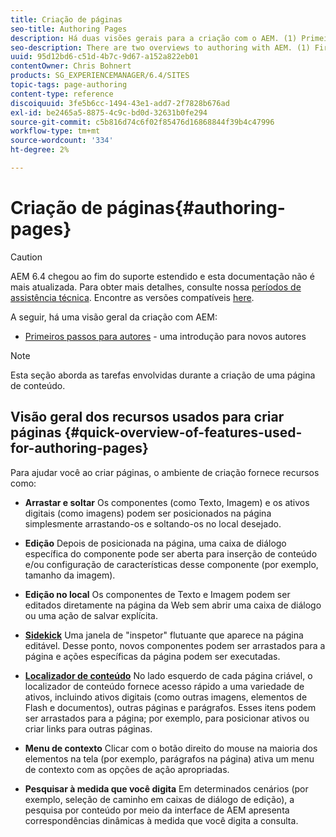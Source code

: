 ```yaml
---
title: Criação de páginas
seo-title: Authoring Pages
description: Há duas visões gerais para a criação com o AEM. (1) Primeiros passos para autores - uma introdução para novos autores e (2) Guia rápido para a criação de páginas - um guia rápido (de alto nível) para as ações principais.
seo-description: There are two overviews to authoring with AEM. (1) First Steps for Authors - an introduction for new authors, and (2) Quick Guide to Authoring Pages - a quick guide (high-level) to the main actions.
uuid: 95d12bd6-c51d-4b7c-9d67-a152a822eb01
contentOwner: Chris Bohnert
products: SG_EXPERIENCEMANAGER/6.4/SITES
topic-tags: page-authoring
content-type: reference
discoiquuid: 3fe5b6cc-1494-43e1-add7-2f7828b676ad
exl-id: be2465a5-8875-4c9c-bd0d-32631b0fe294
source-git-commit: c5b816d74c6f02f85476d16868844f39b4c47996
workflow-type: tm+mt
source-wordcount: '334'
ht-degree: 2%

---
```


# Criação de páginas{#authoring-pages}

>[!CAUTION]
>
>AEM 6.4 chegou ao fim do suporte estendido e esta documentação não é mais atualizada. Para obter mais detalhes, consulte nossa [períodos de assistência técnica](https://helpx.adobe.com/br/support/programs/eol-matrix.html). Encontre as versões compatíveis [here](https://experienceleague.adobe.com/docs/).

A seguir, há uma visão geral da criação com AEM:

* [Primeiros passos para autores](/help/sites-classic-ui-authoring/classic-page-author-first-steps.md) - uma introdução para novos autores

>[!NOTE]
>
>Esta seção aborda as tarefas envolvidas durante a criação de uma página de conteúdo. <!-- There are many additional features closely related to page authoring, these are covered under [Site and Page Features](/sites-classic-ui-authoring/classic-feature.md). -->

## Visão geral dos recursos usados para criar páginas {#quick-overview-of-features-used-for-authoring-pages}

Para ajudar você ao criar páginas, o ambiente de criação fornece recursos como:

* **Arrastar e soltar**
Os componentes (como Texto, Imagem) e os ativos digitais (como imagens) podem ser posicionados na página simplesmente arrastando-os e soltando-os no local desejado.

* **Edição**
Depois de posicionada na página, uma caixa de diálogo específica do componente pode ser aberta para inserção de conteúdo e/ou configuração de características desse componente (por exemplo, tamanho da imagem).

* **Edição no local**
Os componentes de Texto e Imagem podem ser editados diretamente na página da Web sem abrir uma caixa de diálogo ou uma ação de salvar explícita.

* **[Sidekick](/help/sites-classic-ui-authoring/classic-page-author-env-tools.md#sidekickclassicui)**
Uma janela de &quot;inspetor&quot; flutuante que aparece na página editável. Desse ponto, novos componentes podem ser arrastados para a página e ações específicas da página podem ser executadas.

* **[Localizador de conteúdo](/help/sites-classic-ui-authoring/classic-page-author-env-tools.md#thecontentfinderclassicui)**
No lado esquerdo de cada página criável, o localizador de conteúdo fornece acesso rápido a uma variedade de ativos, incluindo ativos digitais (como outras imagens, elementos de Flash e documentos), outras páginas e parágrafos. Esses itens podem ser arrastados para a página; por exemplo, para posicionar ativos ou criar links para outras páginas.

* **Menu de contexto**
Clicar com o botão direito do mouse na maioria dos elementos na tela (por exemplo, parágrafos na página) ativa um menu de contexto com as opções de ação apropriadas.

* **Pesquisar à medida que você digita**
Em determinados cenários (por exemplo, seleção de caminho em caixas de diálogo de edição), a pesquisa por conteúdo por meio da interface de AEM apresenta correspondências dinâmicas à medida que você digita a consulta.
